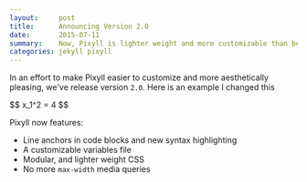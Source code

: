 ```yaml
---
layout:     post
title:      Announcing Version 2.0
date:       2015-07-11
summary:    Now, Pixyll is lighter weight and more customizable than before.
categories: jekyll pixyll
---
```


In an effort to make Pixyll easier to customize and more aesthetically pleasing, we've release version `2.0`.
Here is an example I changed this 
<div> 
$$ x_1^2 = 4 $$ 
</div>  

Pixyll now features:

* Line anchors in code blocks and new syntax highlighting
* A customizable variables file
* Modular, and lighter weight CSS
* No more `max-width` media queries
